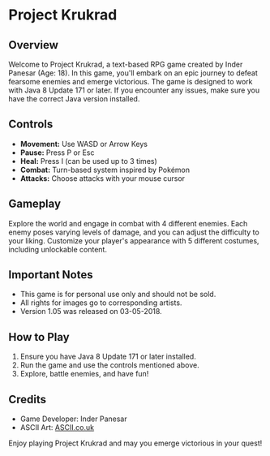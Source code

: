 # Project Krukrad

## Overview
Welcome to Project Krukrad, a text-based RPG game created by Inder Panesar (Age: 18). In this game, you'll embark on an epic journey to defeat fearsome enemies and emerge victorious. The game is designed to work with Java 8 Update 171 or later. If you encounter any issues, make sure you have the correct Java version installed.

## Controls
- **Movement:** Use WASD or Arrow Keys
- **Pause:** Press P or Esc
- **Heal:** Press I (can be used up to 3 times)
- **Combat:** Turn-based system inspired by Pokémon
- **Attacks:** Choose attacks with your mouse cursor

## Gameplay
Explore the world and engage in combat with 4 different enemies. Each enemy poses varying levels of damage, and you can adjust the difficulty to your liking. Customize your player's appearance with 5 different costumes, including unlockable content.

## Important Notes
- This game is for personal use only and should not be sold.
- All rights for images go to corresponding artists.
- Version 1.05 was released on 03-05-2018.

## How to Play
1. Ensure you have Java 8 Update 171 or later installed.
2. Run the game and use the controls mentioned above.
3. Explore, battle enemies, and have fun!

## Credits
- Game Developer: Inder Panesar
- ASCII Art: [ASCII.co.uk](http://ascii.co.uk/art/krukrad)

Enjoy playing Project Krukrad and may you emerge victorious in your quest!
